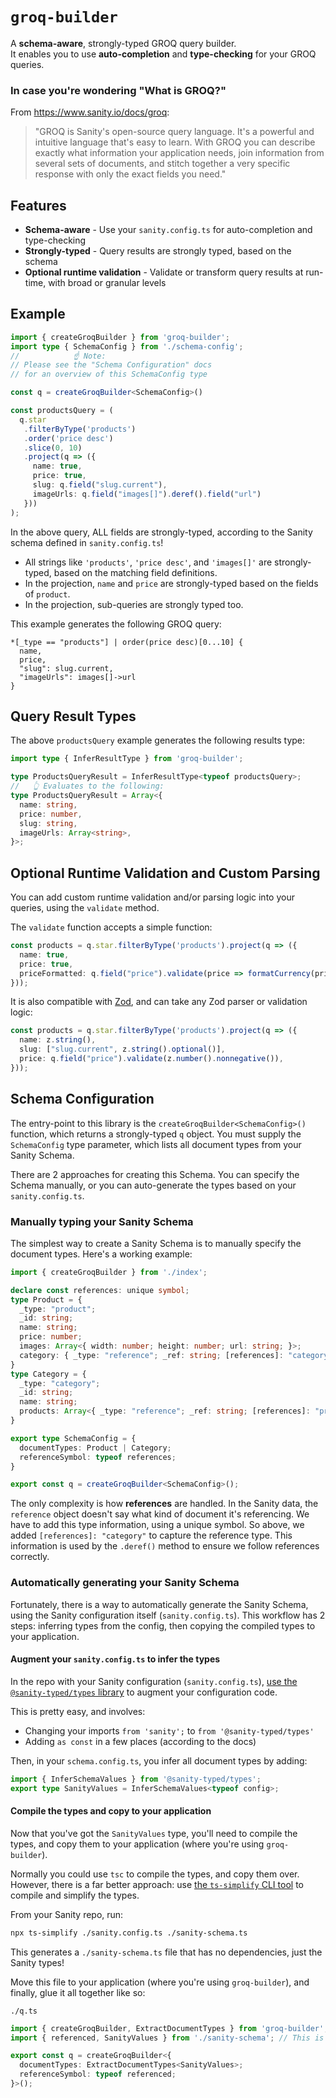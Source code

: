 # `groq-builder`

A **schema-aware**, strongly-typed GROQ query builder.  
It enables you to use **auto-completion** and **type-checking** for your GROQ queries.

### In case you're wondering "What is GROQ?" 
From https://www.sanity.io/docs/groq:
> "GROQ is Sanity's open-source query language. It's a powerful and intuitive language that's easy to learn. With GROQ you can describe exactly what information your application needs, join information from several sets of documents, and stitch together a very specific response with only the exact fields you need."

## Features

- **Schema-aware** - Use your `sanity.config.ts` for auto-completion and type-checking
- **Strongly-typed** - Query results are strongly typed, based on the schema
- **Optional runtime validation** - Validate or transform query results at run-time, with broad or granular levels

## Example

```ts
import { createGroqBuilder } from 'groq-builder';
import type { SchemaConfig } from './schema-config';
//            ☝️ Note:
// Please see the "Schema Configuration" docs 
// for an overview of this SchemaConfig type 

const q = createGroqBuilder<SchemaConfig>()

const productsQuery = (
  q.star
   .filterByType('products')
   .order('price desc')
   .slice(0, 10)
   .project(q => ({
     name: true,
     price: true,
     slug: q.field("slug.current"),
     imageUrls: q.field("images[]").deref().field("url")
   }))
);
```
In the above query, ALL fields are strongly-typed, according to the Sanity schema defined in `sanity.config.ts`!  

- All strings like `'products'`, `'price desc'`, and `'images[]'` are strongly-typed, based on the matching field definitions.
- In the projection, `name` and `price` are strongly-typed based on the fields of `product`.
- In the projection, sub-queries are strongly typed too.

This example generates the following GROQ query:
```groq
*[_type == "products"] | order(price desc)[0...10] {
  name,
  price,
  "slug": slug.current,
  "imageUrls": images[]->url
}
```


## Query Result Types

The above `productsQuery` example generates the following results type:

```ts
import type { InferResultType } from 'groq-builder';

type ProductsQueryResult = InferResultType<typeof productsQuery>;
//   👆 Evaluates to the following:
type ProductsQueryResult = Array<{
  name: string,
  price: number,
  slug: string,
  imageUrls: Array<string>,
}>;
```

## Optional Runtime Validation and Custom Parsing

You can add custom runtime validation and/or parsing logic into your queries, using the `validate` method.  

The `validate` function accepts a simple function:

```ts
const products = q.star.filterByType('products').project(q => ({
  name: true,
  price: true,
  priceFormatted: q.field("price").validate(price => formatCurrency(price)),
}));
```

It is also compatible with [Zod](https://zod.dev/), and can take any Zod parser or validation logic:
```ts
const products = q.star.filterByType('products').project(q => ({
  name: z.string(),
  slug: ["slug.current", z.string().optional()],
  price: q.field("price").validate(z.number().nonnegative()),
}));
```

## Schema Configuration

The entry-point to this library is the `createGroqBuilder<SchemaConfig>()` function, which returns a strongly-typed `q` object.  You must supply the `SchemaConfig` type parameter, which lists all document types from your Sanity Schema.

There are 2 approaches for creating this Schema. You can specify the Schema manually, or you can auto-generate the types based on your `sanity.config.ts`.

### Manually typing your Sanity Schema

The simplest way to create a Sanity Schema is to manually specify the document types.  Here's a working example:

```ts
import { createGroqBuilder } from './index';

declare const references: unique symbol;
type Product = {
  _type: "product";
  _id: string;
  name: string;
  price: number;
  images: Array<{ width: number; height: number; url: string; }>;
  category: { _type: "reference"; _ref: string; [references]: "category"; };
}
type Category = {
  _type: "category";
  _id: string;
  name: string;
  products: Array<{ _type: "reference"; _ref: string; [references]: "product"; }>;
}

export type SchemaConfig = {
  documentTypes: Product | Category;
  referenceSymbol: typeof references;
}

export const q = createGroqBuilder<SchemaConfig>();
```

The only complexity is how **references** are handled.  In the Sanity data, the `reference` object doesn't say what kind of document it's referencing.  We have to add this type information, using a unique symbol.  So above, we added  `[references]: "category"` to capture the reference type.  This information is used by the `.deref()` method to ensure we follow references correctly.

### Automatically generating your Sanity Schema

Fortunately, there is a way to automatically generate the Sanity Schema, using the Sanity configuration itself (`sanity.config.ts`).  This workflow has 2 steps: inferring types from the config, then copying the compiled types to your application.

#### Augment your `sanity.config.ts` to infer the types

In the repo with your Sanity configuration (`sanity.config.ts`), [use the `@sanity-typed/types` library](https://www.sanity.io/plugins/sanity-typed-types) to augment your configuration code.  

This is pretty easy, and involves:
- Changing your imports `from 'sanity';` to `from '@sanity-typed/types'`
- Adding `as const` in a few places (according to the docs)

Then, in your `schema.config.ts`, you infer all document types by adding: 
```ts
import { InferSchemaValues } from '@sanity-typed/types';
export type SanityValues = InferSchemaValues<typeof config>;
```


#### Compile the types and copy to your application

Now that you've got the `SanityValues` type, you'll need to compile the types, and copy them to your application (where you're using `groq-builder`).  

Normally you could use `tsc` to compile the types, and copy them over.  However, there is a far better approach: use [the `ts-simplify` CLI tool](https://www.npmjs.com/package/ts-simplify) to compile and simplify the types.

From your Sanity repo, run:
```sh
npx ts-simplify ./sanity.config.ts ./sanity-schema.ts
```

This generates a `./sanity-schema.ts` file that has no dependencies, just the Sanity types!  

Move this file to your application (where you're using `groq-builder`), and finally, glue it all together like so:

`./q.ts`
```ts
import { createGroqBuilder, ExtractDocumentTypes } from 'groq-builder';
import { referenced, SanityValues } from './sanity-schema'; // This is the generated file

export const q = createGroqBuilder<{
  documentTypes: ExtractDocumentTypes<SanityValues>;
  referenceSymbol: typeof referenced;
}>();
```

